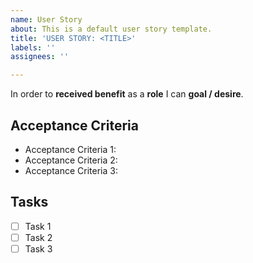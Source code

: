 ```yaml
---
name: User Story
about: This is a default user story template.
title: 'USER STORY: <TITLE>'
labels: ''
assignees: ''

---
```


In order to **received benefit** as a **role** I can **goal / desire**.

## Acceptance Criteria

- Acceptance Criteria 1:
- Acceptance Criteria 2:
- Acceptance Criteria 3:

## Tasks

- [ ] Task 1
- [ ] Task 2
- [ ] Task 3
